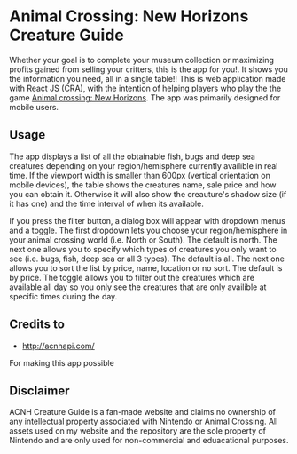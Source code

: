 # Animal Crossing: New Horizons Creature Guide

Whether your goal is to complete your museum collection or maximizing profits gained from selling your critters, this is the app for you!. It shows you the information you need, all in a single table!! This is web application made with React JS (CRA), with the intention of helping players who play the the game [Animal crossing: New Horizons](https://www.google.com/search?gs_ssp=eJzj4tVP1zc0zDCOtzCySDcyYPSSSczLzE3MUUguyi8uzsxLV8hLLVfIyC_KrMrPKwYANkQPCw&q=animal+crossing+new+horizons&rlz=1C5CHFA_enCA856CA856&oq=animal+crossing+new+&aqs=chrome.2.69i59j69i57j46j69i59j0l3j69i60.9411j0j7&sourceid=chrome&ie=UTF-8). The app was primarily designed for mobile users.

## Usage

The app displays a list of all the obtainable fish, bugs and deep sea creatures depending on your region/hemisphere currently availible in real time. If the viewport width is smaller than 600px (vertical orientation on mobile devices), the table shows the creatures name, sale price and how you can obtain it. Otherwise it will also show the creauture's shadow size (if it has one) and the time interval of when its available. 

If you press the filter button, a dialog box will appear with dropdown menus and a toggle. The first dropdown lets you choose your region/hemisphere in your animal crossing world (i.e. North or South). The default is north. The next one allows you to specify which types of creatures you only want to see (i.e. bugs, fish, deep sea or all 3 types). The default is all. The next one allows you to sort the list by price, name, location or no sort. The default is by price. The toggle allows you to filter out the creatures which are available all day so you only see the creatures that are only availible at specific times during the day.

## Credits to

-   http://acnhapi.com/

For making this app possible

## Disclaimer

ACNH Creature Guide is a fan-made website and claims no ownership of any intellectual property associated with Nintendo or Animal Crossing. All assets used on my website and the repository are the sole property of Nintendo and are only used for non-commercial and eduacational purposes.
